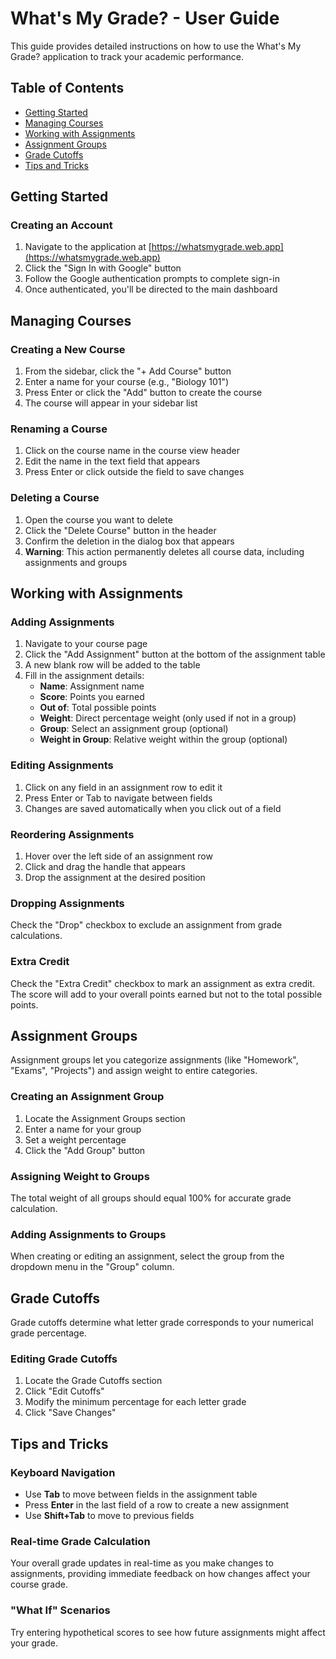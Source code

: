 # What's My Grade? - User Guide

This guide provides detailed instructions on how to use the What's My Grade? application to track your academic performance.

## Table of Contents

- [Getting Started](#getting-started)
- [Managing Courses](#managing-courses)
- [Working with Assignments](#working-with-assignments)
- [Assignment Groups](#assignment-groups)
- [Grade Cutoffs](#grade-cutoffs)
- [Tips and Tricks](#tips-and-tricks)

## Getting Started

### Creating an Account

1. Navigate to the application at [https://whatsmygrade.web.app](https://whatsmygrade.web.app)
2. Click the "Sign In with Google" button
3. Follow the Google authentication prompts to complete sign-in
4. Once authenticated, you'll be directed to the main dashboard

## Managing Courses

### Creating a New Course

1. From the sidebar, click the "+ Add Course" button
2. Enter a name for your course (e.g., "Biology 101")
3. Press Enter or click the "Add" button to create the course
4. The course will appear in your sidebar list

### Renaming a Course

1. Click on the course name in the course view header
2. Edit the name in the text field that appears
3. Press Enter or click outside the field to save changes

### Deleting a Course

1. Open the course you want to delete
2. Click the "Delete Course" button in the header
3. Confirm the deletion in the dialog box that appears
4. **Warning**: This action permanently deletes all course data, including assignments and groups

## Working with Assignments

### Adding Assignments

1. Navigate to your course page
2. Click the "Add Assignment" button at the bottom of the assignment table
3. A new blank row will be added to the table
4. Fill in the assignment details:
   - **Name**: Assignment name
   - **Score**: Points you earned
   - **Out of**: Total possible points
   - **Weight**: Direct percentage weight (only used if not in a group)
   - **Group**: Select an assignment group (optional)
   - **Weight in Group**: Relative weight within the group (optional)

### Editing Assignments

1. Click on any field in an assignment row to edit it
2. Press Enter or Tab to navigate between fields
3. Changes are saved automatically when you click out of a field

### Reordering Assignments

1. Hover over the left side of an assignment row
2. Click and drag the handle that appears
3. Drop the assignment at the desired position

### Dropping Assignments

Check the "Drop" checkbox to exclude an assignment from grade calculations.

### Extra Credit

Check the "Extra Credit" checkbox to mark an assignment as extra credit. The score will add to your overall points earned but not to the total possible points.

## Assignment Groups

Assignment groups let you categorize assignments (like "Homework", "Exams", "Projects") and assign weight to entire categories.

### Creating an Assignment Group

1. Locate the Assignment Groups section
2. Enter a name for your group
3. Set a weight percentage
4. Click the "Add Group" button

### Assigning Weight to Groups

The total weight of all groups should equal 100% for accurate grade calculation.

### Adding Assignments to Groups

When creating or editing an assignment, select the group from the dropdown menu in the "Group" column.

## Grade Cutoffs

Grade cutoffs determine what letter grade corresponds to your numerical grade percentage.

### Editing Grade Cutoffs

1. Locate the Grade Cutoffs section
2. Click "Edit Cutoffs"
3. Modify the minimum percentage for each letter grade
4. Click "Save Changes"

## Tips and Tricks

### Keyboard Navigation

- Use **Tab** to move between fields in the assignment table
- Press **Enter** in the last field of a row to create a new assignment
- Use **Shift+Tab** to move to previous fields

### Real-time Grade Calculation

Your overall grade updates in real-time as you make changes to assignments, providing immediate feedback on how changes affect your course grade.

### "What If" Scenarios

Try entering hypothetical scores to see how future assignments might affect your grade.

